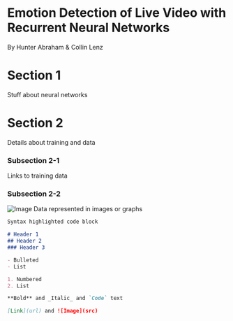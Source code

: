 # Emotion Detection of Live Video with Recurrent Neural Networks
By Hunter Abraham & Collin Lenz

# Section 1
Stuff about neural networks

# Section 2
Details about training and data

### Subsection 2-1
Links to training data 

### Subsection 2-2
![Image](https://images.contentstack.io/v3/assets/blt71da4c740e00faaa/blt886f949e52cc64c9/60130ad37957730fa57abdd0/RNN_Unrolled.jpg)
Data represented in images or graphs

```markdown
Syntax highlighted code block

# Header 1
## Header 2
### Header 3

- Bulleted
- List

1. Numbered
2. List

**Bold** and _Italic_ and `Code` text

[Link](url) and ![Image](src)
```


